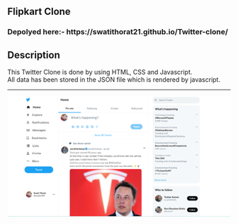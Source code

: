 <h2>Flipkart Clone</h3>
<h3>Depolyed here:- https://swatithorat21.github.io/Twitter-clone/</h3>
<h2>Description</h2>
This Twitter Clone is done by using HTML, CSS and Javascript.<br>
All data has been stored in the JSON file which is rendered by javascript.
<hr>
<img src="images/twitterScreenshot.png" alt="twitter"/>